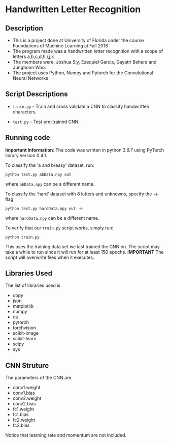 # Handwritten Letter Recognition

## Description

- This is a project done at University of Florida under the course Foundations of Machine Learning at Fall 2018 . 
- The program made was a handwritten letter recognition with a scope of letters a,b,c,d,h,i,j,k
- The members were: Joshua Siy, Ezequiel Garcia, Gayatri Behera and Junghoon Woo.
- The project uses Python, Numpy and Pytorch for the Convolutional Neural Networks



## Script Descriptions

- `train.py` - Train and cross validate a CNN to classify handwritten characters.

- `test.py` - Test pre-trained CNN.

## Running code

**Important Information**: The code was written in python 3.6.7 using PyTorch
library version 0.4.1.

To classify the 'a and b/easy' dataset, run:

```
python test.py abData.npy out
```

where `abData.npy` can be a different name.

To classify the 'hard' dataset with 8 letters and unknowns, specify the `-e` flag:

```
python test.py hardData.npy out -e
```

where `hardData.npy` can be a different name.

To verify that our `train.py` script works, simply run:

```
python train.py
```

This uses the training data set we last trained the CNN on. The script may take
a while to run since it will run for at least 150 epochs. **IMPORTANT** The
script will overwrite files when it executes.

## Libraries Used

The list of libraries used is

- copy
- json
- matplotlib
- numpy
- os
- pytorch
- torchvision
- scikit-image
- scikit-learn
- scipy
- sys

## CNN Struture

The parameters of the CNN are

- conv1.weight
- conv1.bias
- conv2.weight
- conv2.bias
- fc1.weight
- fc1.bias
- fc2.weight
- fc2.bias

Notice that learning rate and momentum are not included.
